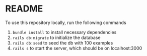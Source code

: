 # README

To use this repository locally, run the following commands

1. `bundle install` to install necessary dependencies
2. `rails db:migrate` to initialize the database
3. `rails db:seed` to seed the db with 100 examples
4. `rails s` to start the server, which should be on localhost:3000
